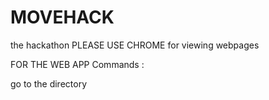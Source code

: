 # MOVEHACK
the hackathon
PLEASE USE CHROME for viewing webpages

FOR THE WEB APP
Commands :

go to the directory
